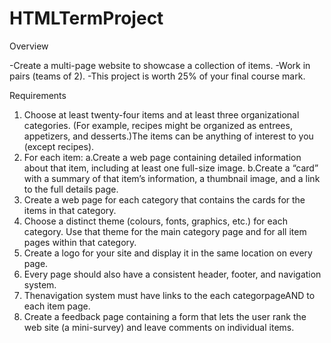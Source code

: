 # HTMLTermProject

Overview

  -Create a multi-page website to showcase a collection of items.
  -Work in pairs (teams of 2).
  -This project is worth 25% of your final course mark.

Requirements
  1. Choose at least twenty-four items and at least three organizational categories. (For example, recipes might be organized as entrees, appetizers, and desserts.)The items can be anything of interest to you (except recipes).
  2. For each item:
    a.Create a web page containing detailed information about that item, including at least one full-size image.
    b.Create a “card” with a summary of that item’s information, a thumbnail image, and a link to the full details page.
  3. Create a web page for each category that contains the cards for the items in that category.
  4. Choose a distinct theme (colours, fonts, graphics, etc.) for each category. Use that theme for the main category page and for all item pages within that category.
  5. Create a logo for your site and display it in the same location on every page.
  6. Every page should also have a consistent header, footer, and navigation system.
  7. Thenavigation system must have links to the each categorpageAND to each item page.
  8. Create a feedback page containing a form that lets the user rank the web site (a mini-survey) and leave comments on individual items.
